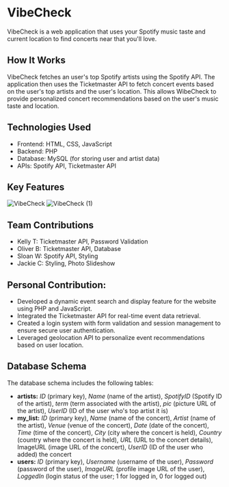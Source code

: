 # VibeCheck
VibeCheck is a web application that uses your Spotify music taste and current location to find concerts near that you'll love. 

## How It Works
VibeCheck fetches an user's top Spotify artists using the Spotify API. The application then uses the Ticketmaster API to fetch concert events based on the user's top artists and the user's location. This allows WibeCheck to provide personalized concert recommendations based on the user's music taste and location.

## Technologies Used
- Frontend: HTML, CSS, JavaScript
- Backend: PHP
- Database: MySQL (for storing user and artist data)
- APIs: Spotify API, Ticketmaster API

## Key Features
![VibeCheck](https://github.com/kelly-tsidji/vibeCheck/assets/86772393/5f7f06c3-ca08-40e4-80e2-88e711450fac)
![VibeCheck (1)](https://github.com/kelly-tsidji/vibeCheck/assets/86772393/aff4b1a2-2959-487b-bd93-9fdb493b219f)

## Team Contributions
- Kelly T: Ticketmaster API, Password Validation
- Oliver B: Ticketmaster API, Database
- Sloan W: Spotify API, Styling
- Jackie C: Styling, Photo Slideshow

## Personal Contribution:
- Developed a dynamic event search and display feature for the website using PHP and JavaScript.
- Integrated the Ticketmaster API for real-time event data retrieval.
- Created a login system with form validation and session management to ensure secure user authentication.
- Leveraged geolocation API to personalize event recommendations based on user location.

## Database Schema
The database schema includes the following tables:
- **artists:** _ID_ (primary key), _Name_ (name of the artist), _SpotifyID_ (Spotify ID of the artist), _term_ (term associated with the artist), _pic_ (picture URL of the artist), _UserID_ (ID of the user who's top artist it is)
- **my_list:** _ID_ (primary key), _Name_ (name of the concert), _Artist_ (name of the artist), _Venue_ (venue of the concert), _Date_ (date of the concert), _Time_ (time of the concert), _City_ (city where the concert is held), _Country_ (country where the concert is held), _URL_ (URL to the concert details), ImageURL (image URL of the concert), _UserID_ (ID of the user who added) the concert
- **users:** _ID_ (primary key), _Username_ (username of the user), _Password_ (password of the user), _ImageURL_ (profile image URL of the user), _LoggedIn_ (login status of the user; 1 for logged in, 0 for logged out)
